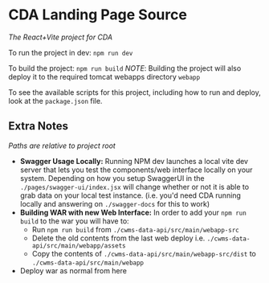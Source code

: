 # CDA Landing Page Source
*The React+Vite project for CDA*


To run the project in dev:
`npm run dev`

To build the project:
`npm run build`
*NOTE*: Building the project will also deploy it to the required tomcat webapps directory `webapp`

To see the available scripts for this project, including how to run and deploy, look at the `package.json` file. 

## Extra Notes
*Paths are relative to project root*
* **Swagger Usage Locally:** Running NPM dev launches a local vite dev server that lets you test the components/web interface locally on your system. Depending on how you setup SwaggerUI in the `./pages/swagger-ui/index.jsx` will change whether or not it is able to grab data on your local test instance. (i.e. you'd need CDA running locally and answering on `./swagger-docs` for this to work)
* **Building WAR with new Web Interface:** In order to add your `npm run build` to the war you will have to:
  * Run `npm run build` from `./cwms-data-api/src/main/webapp-src`
  * Delete the old contents from the last web deploy i.e. `./cwms-data-api/src/main/webapp/assets`
  * Copy the contents of `./cwms-data-api/src/main/webapp-src/dist` to `./cwms-data-api/src/main/webapp`
* Deploy war as normal from here

